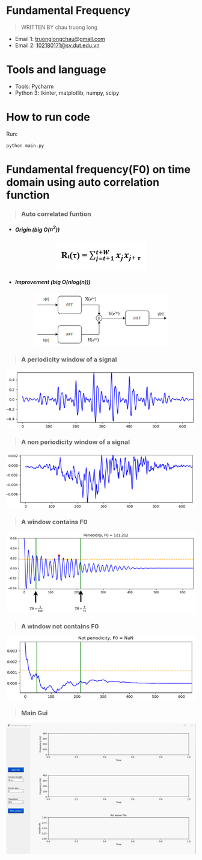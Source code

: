 # Fundamental Frequency

> WRITTEN BY chau truong long

* Email 1: truonglongchau@gmail.com
* Email 2: 102180171@sv.dut.edu.vn
  
# Tools and language

* Tools: Pycharm
* Python 3: tkinter, matplotlib, numpy, scipy

# How to run code
Run:
```shell 
python main.py 
```

# Fundamental frequency(F0) on time domain using auto correlation function

> ### Auto correlated funtion

- ##### Origin (big O($n^2$))
<p align="center">
    <img src="screenshots/auto_ori.png" alt="alt text" style="max-width:100%;">
</p>

- ##### Improvement (big O($nlog(n)$))
<p align="center">
    <img src="screenshots/auto_fft.png" alt="alt text" style="max-width:100%;">
</p>

> ### A periodicity window of a signal
<p align="center">
    <img src="screenshots/periodicity.png" alt="alt text" style="max-width:100%;">
</p>

> ### A non periodicity window of a signal
<p align="center">
    <img src="screenshots/n_periodicity.png" alt="alt text" style="max-width:100%;">
</p>

> ### A window contains F0
<p align="center">
    <img src="screenshots/window_f0.png" alt="alt text" style="max-width:100%;">
</p>

> ### A window not contains F0
<p align="center">
    <img src="screenshots/window_nan.png" alt="alt text" style="max-width:100%;">
</p>

> ### Main Gui
<p align="center">
    <img src="screenshots/gui.gif" alt="alt text" style="max-width:100%;">
</p>
